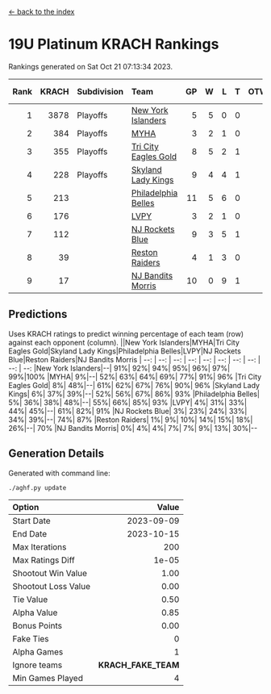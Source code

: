 [<- back to the index](readme.md)
# 19U Platinum KRACH Rankings
Rankings generated on Sat Oct 21 07:13:34 2023.

Rank|KRACH|Subdivision|Team|GP|W|L|T|OTW|OTL|SoS|Exp Wins|Win Diff
---:|---:|:---|:---|---:|---:|---:|---:|---:|---:|---:|---:|---:
1|3878|Playoffs|[New York Islanders](https://gamesheetstats.com/seasons/3663/teams/140861/schedule)|5|5|0|0|0|0|101|5.8|-0.0
2|384|Playoffs|[MYHA](https://gamesheetstats.com/seasons/3663/teams/140863/schedule)|3|2|1|0|0|0|170|2.9|0.0
3|355|Playoffs|[Tri City Eagles Gold](https://gamesheetstats.com/seasons/3663/teams/140869/schedule)|8|5|2|1|0|0|164|6.4|0.0
4|228|Playoffs|[Skyland Lady Kings](https://gamesheetstats.com/seasons/3663/teams/140865/schedule)|9|4|4|1|0|0|692|5.4|0.0
5|213||[Philadelphia Belles](https://gamesheetstats.com/seasons/3663/teams/140864/schedule)|11|5|6|0|0|0|654|5.9|0.0
6|176||[LVPY](https://gamesheetstats.com/seasons/3663/teams/140860/schedule)|3|2|1|0|0|0|92|2.9|0.0
7|112||[NJ Rockets Blue](https://gamesheetstats.com/seasons/3663/teams/140867/schedule)|9|3|5|1|0|0|1248|4.4|0.0
8|39||[Reston Raiders](https://gamesheetstats.com/seasons/3663/teams/140868/schedule)|4|1|3|0|0|0|119|1.9|0.0
9|17||[NJ Bandits Morris](https://gamesheetstats.com/seasons/3663/teams/140866/schedule)|10|0|9|1|0|0|512|1.4|0.0

## Predictions
Uses KRACH ratings to predict winning percentage of each team (row) against each opponent (column).
||New York Islanders|MYHA|Tri City Eagles Gold|Skyland Lady Kings|Philadelphia Belles|LVPY|NJ Rockets Blue|Reston Raiders|NJ Bandits Morris
| --: | --: | --: | --: | --: | --: | --: | --: | --: | --: 
|New York Islanders|--| 91%| 92%| 94%| 95%| 96%| 97%| 99%|100%
|MYHA|  9%|--| 52%| 63%| 64%| 69%| 77%| 91%| 96%
|Tri City Eagles Gold|  8%| 48%|--| 61%| 62%| 67%| 76%| 90%| 96%
|Skyland Lady Kings|  6%| 37%| 39%|--| 52%| 56%| 67%| 86%| 93%
|Philadelphia Belles|  5%| 36%| 38%| 48%|--| 55%| 66%| 85%| 93%
|LVPY|  4%| 31%| 33%| 44%| 45%|--| 61%| 82%| 91%
|NJ Rockets Blue|  3%| 23%| 24%| 33%| 34%| 39%|--| 74%| 87%
|Reston Raiders|  1%|  9%| 10%| 14%| 15%| 18%| 26%|--| 70%
|NJ Bandits Morris|  0%|  4%|  4%|  7%|  7%|  9%| 13%| 30%|--

## Generation Details

Generated with command line:
```
./aghf.py update
```

| Option | Value |
| :----- | ----: |
| Start Date | 2023-09-09 |
| End Date | 2023-10-15 |
| Max Iterations | 200 |
| Max Ratings Diff | 1e-05 |
| Shootout Win Value | 1.00 |
| Shootout Loss Value | 0.00 |
| Tie Value | 0.50 |
| Alpha Value | 0.85 |
| Bonus Points | 0.00 |
| Fake Ties | 0 |
| Alpha Games | 1 |
| Ignore teams | __KRACH_FAKE_TEAM__ |
| Min Games Played | 4 |

